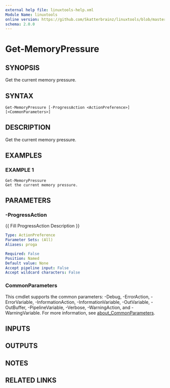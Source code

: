 ```yaml
---
external help file: linuxtools-help.xml
Module Name: linuxtools
online version: https://github.com/Skatterbrainz/linuxtools/blob/master/docs/Get-MemoryConfiguration.md
schema: 2.0.0
---
```


# Get-MemoryPressure

## SYNOPSIS
Get the current memory pressure.

## SYNTAX

```
Get-MemoryPressure [-ProgressAction <ActionPreference>] [<CommonParameters>]
```

## DESCRIPTION
Get the current memory pressure.

## EXAMPLES

### EXAMPLE 1
```
Get-MemoryPressure
Get the current memory pressure.
```

## PARAMETERS

### -ProgressAction
{{ Fill ProgressAction Description }}

```yaml
Type: ActionPreference
Parameter Sets: (All)
Aliases: proga

Required: False
Position: Named
Default value: None
Accept pipeline input: False
Accept wildcard characters: False
```

### CommonParameters
This cmdlet supports the common parameters: -Debug, -ErrorAction, -ErrorVariable, -InformationAction, -InformationVariable, -OutVariable, -OutBuffer, -PipelineVariable, -Verbose, -WarningAction, and -WarningVariable. For more information, see [about_CommonParameters](http://go.microsoft.com/fwlink/?LinkID=113216).

## INPUTS

## OUTPUTS

## NOTES

## RELATED LINKS
